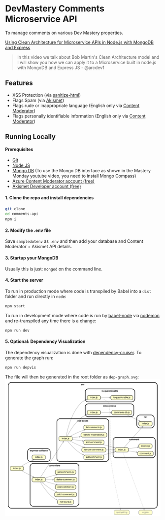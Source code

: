 # DevMastery Comments Microservice API
To manage comments on various Dev Mastery properties.

[Using Clean Architecture for Microservice APIs in Node.js with MongoDB and Express](https://www.youtube.com/watch?v=CnailTcJV_U)

> In this video we talk about Bob Martin's Clean Architecture model and I will show you how we can apply it to a Microservice built in node.js with MongoDB and Express JS - @arcdev1

## Features
* XSS Protection (via [sanitize-html](https://www.npmjs.com/package/sanitize-html))
* Flags Spam (via [Akismet](https://akismet.com/))
* Flags rude or inappropriate language (English only via [Content Moderator](https://contentmoderator.cognitive.microsoft.com))
* Flags personally identifiable information (English only via [Content Moderator](https://contentmoderator.cognitive.microsoft.com))

## Running Locally

#### Prerequisites
* [Git](https://git-scm.com/downloads)
* [Node JS](https://nodejs.org/en/)
* [Mongo DB](https://www.mongodb.com) (To use the Mongo DB interface as shown in the Mastery Monday youtube video, you need to install Mongo Compass)
* [Azure Content Moderator account (free)](https://contentmoderator.cognitive.microsoft.com)
* [Akismet Developer account (free)](https://akismet.com/development/api/#getting-started)


#### 1. Clone the repo and install dependencies
```bash
git clone 
cd comments-api
npm i
```

#### 2. Modify the .env file
Save `sampledotenv` as `.env` and then add your database and Content Moderator + Akismet API details.

#### 3. Startup your MongoDB
Usually this is just: `mongod` on the command line.

#### 4. Start the server
To run in production mode where code is transpiled by Babel into a `dist` folder and run directly in `node`:
```bash
npm start
```

To run in development mode where code is run by [babel-node](https://babeljs.io/docs/en/babel-node) via [nodemon](https://nodemon.io) and re-transpiled any time there is a change:
```bash
npm run dev
```

#### 5. Optional: Dependency Visualization

The dependency visualization is done with [dependency-cruiser](https://github.com/sverweij/dependency-cruiser).
To generate the graph run:
```bash
npm run depvis
```

The file will then be generated in the root folder as `dep-graph.svg`:
![dependency visualization of the comments api](./dep-graph.svg)
